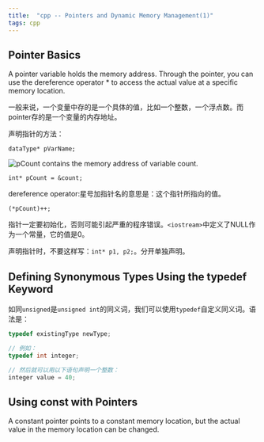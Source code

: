 ```yaml
---
title:  "cpp -- Pointers and Dynamic Memory Management(1)"
tags: cpp
---
```


## Pointer Basics

A pointer variable holds the memory address. Through the pointer, you can use the
dereference operator * to access the actual value at a specific memory location.

一般来说，一个变量中存的是一个具体的值，比如一个整数，一个浮点数。而pointer存的是一个变量的内存地址。

声明指针的方法：

```
dataType* pVarName;
```

![pCount contains the memory address of variable count.]({{site.baseurl}}/assets/images/202101/pCount.jpg)

```
int* pCount = &count;
```

dereference operator:星号加指针名的意思是：这个指针所指向的值。

```
(*pCount)++;
```

指针一定要初始化，否则可能引起严重的程序错误。`<iostream>`中定义了NULL作为一个常量，它的值是0。

声明指针时，不要这样写：`int* p1, p2;`。分开单独声明。

## Defining Synonymous Types Using the typedef Keyword

如同`unsigned`是`unsigned int`的同义词，我们可以使用`typedef`自定义同义词。语法是：

```c++
typedef existingType newType;

// 例如：
typedef int integer;

// 然后就可以用以下语句声明一个整数：
integer value = 40;
```

## Using const with Pointers

A constant pointer points to a constant memory location, but the actual value in the
memory location can be changed.




